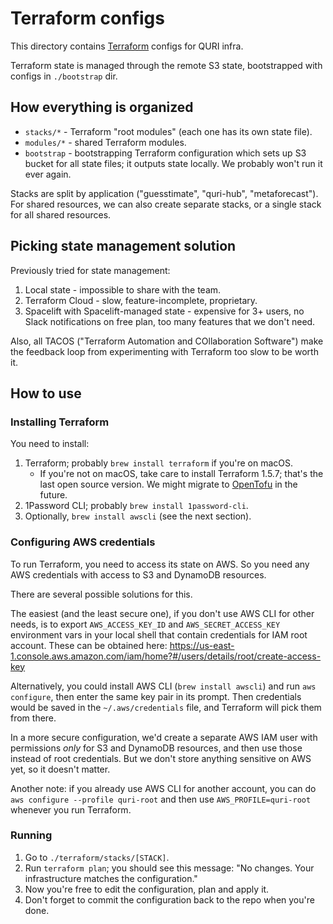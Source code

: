 # Terraform configs

This directory contains [Terraform](https://www.terraform.io/) configs for QURI infra.

Terraform state is managed through the remote S3 state, bootstrapped with configs in `./bootstrap` dir.

## How everything is organized

- `stacks/*` - Terraform "root modules" (each one has its own state file).
- `modules/*` - shared Terraform modules.
- `bootstrap` - bootstrapping Terraform configuration which sets up S3 bucket for all state files; it outputs state locally. We probably won't run it ever again.

Stacks are split by application ("guesstimate", "quri-hub", "metaforecast"). For shared resources, we can also create separate stacks, or a single stack for all shared resources.

## Picking state management solution

Previously tried for state management:

1. Local state - impossible to share with the team.
2. Terraform Cloud - slow, feature-incomplete, proprietary.
3. Spacelift with Spacelift-managed state - expensive for 3+ users, no Slack notifications on free plan, too many features that we don't need.

Also, all TACOS ("Terraform Automation and COllaboration Software") make the feedback loop from experimenting with Terraform too slow to be worth it.

## How to use

### Installing Terraform

You need to install:

1. Terraform; probably `brew install terraform` if you're on macOS.
   - If you're not on macOS, take care to install Terraform 1.5.7; that's the last open source version. We might migrate to [OpenTofu](https://opentofu.org/) in the future.
2. 1Password CLI; probably `brew install 1password-cli`.
3. Optionally, `brew install awscli` (see the next section).

### Configuring AWS credentials

To run Terraform, you need to access its state on AWS. So you need any AWS credentials with access to S3 and DynamoDB resources.

There are several possible solutions for this.

The easiest (and the least secure one), if you don't use AWS CLI for other needs, is to export `AWS_ACCESS_KEY_ID` and `AWS_SECRET_ACCESS_KEY` environment vars in your local shell that contain credentials for IAM root account. These can be obtained here: https://us-east-1.console.aws.amazon.com/iam/home?#/users/details/root/create-access-key

Alternatively, you could install AWS CLI (`brew install awscli`) and run `aws configure`, then enter the same key pair in its prompt. Then credentials would be saved in the `~/.aws/credentials` file, and Terraform will pick them from there.

In a more secure configuration, we'd create a separate AWS IAM user with permissions _only_ for S3 and DynamoDB resources, and then use those instead of root credentials. But we don't store anything sensitive on AWS yet, so it doesn't matter.

Another note: if you already use AWS CLI for another account, you can do `aws configure --profile quri-root` and then use `AWS_PROFILE=quri-root` whenever you run Terraform.

### Running

1. Go to `./terraform/stacks/[STACK]`.
2. Run `terraform plan`; you should see this message: "No changes. Your infrastructure matches the configuration."
3. Now you're free to edit the configuration, plan and apply it.
4. Don't forget to commit the configuration back to the repo when you're done.
